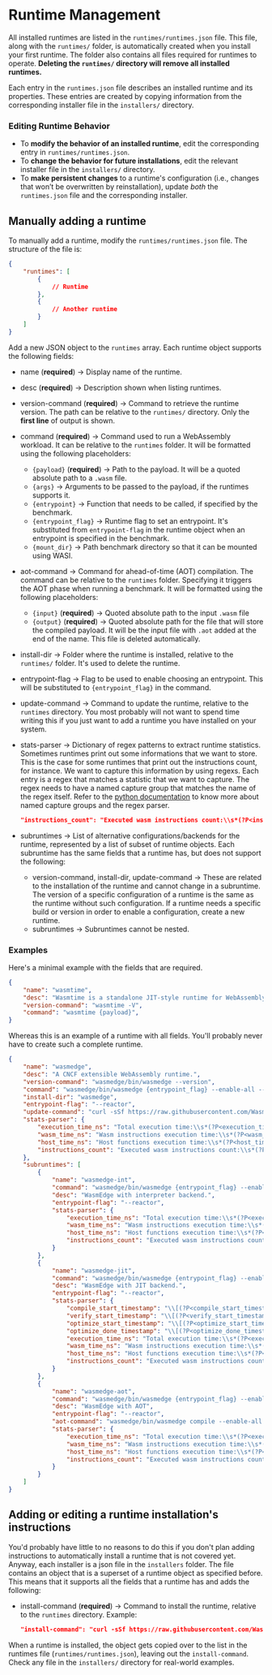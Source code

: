 # Runtime Management

All installed runtimes are listed in the `runtimes/runtimes.json` file. This file, along with the `runtimes/` folder, is automatically created when you install your first runtime. The folder also contains all files required for runtimes to operate. **Deleting the `runtimes/` directory will remove all installed runtimes.**

Each entry in the `runtimes.json` file describes an installed runtime and its properties. These entries are created by copying information from the corresponding installer file in the `installers/` directory.

### Editing Runtime Behavior

- To **modify the behavior of an installed runtime**, edit the corresponding entry in `runtimes/runtimes.json`.
- To **change the behavior for future installations**, edit the relevant installer file in the `installers/` directory.
- To **make persistent changes** to a runtime's configuration (i.e., changes that won’t be overwritten by reinstallation), update *both* the `runtimes.json` file and the corresponding installer.

## Manually adding a runtime

To manually add a runtime, modify the `runtimes/runtimes.json` file. The structure of the file is:

```json
{
	"runtimes": [
		{
			// Runtime
		},
		{
			// Another runtime
		}
	]
}
```

Add a new JSON object to the `runtimes` array. Each runtime object supports the following fields:

- name (**required**) → Display name of the runtime.

- desc (**required**) → Description shown when listing runtimes.

- version-command (**required**) → Command to retrieve the runtime version. The path can be relative to the `runtimes/` directory. Only the **first line** of output is shown.

- command (**required**) → Command used to run a WebAssembly workload. It can be relative to the `runtimes` folder. It will be formatted using the following placeholders:

  - `{payload}` (**required**) → Path to the payload. It will be a quoted absolute path to a `.wasm` file.
  - `{args}`  → Arguments to be passed to the payload, if the runtimes supports it.
  - `{entrypoint}` → Function that needs to be called, if specified by the benchmark.
  - `{entrypoint_flag}` → Runtime flag to set an entrypoint. It's substituted from  `entrypoint-flag` in the runtime object when an entrypoint is specified in the benchmark.
  - `{mount_dir}` → Path benchmark directory so that it can be mounted using WASI.

- aot-command → Command for ahead-of-time (AOT) compilation. The command can be relative to the `runtimes` folder. Specifying it triggers the AOT phase when running a benchmark. It will be formatted using the following placeholders:

  - `{input}` (**required**) → Quoted absolute path to the input `.wasm` file
  - `{output}` (**required**) → Quoted absolute path for the file that will store the compiled payload. It will be the input file with `.aot` added at the end of the name. This file is deleted automatically.

- install-dir  → Folder where the runtime is installed, relative to the `runtimes/` folder. It's used to delete the runtime.

- entrypoint-flag → Flag to be used to enable choosing an entrypoint. This will be substituted to `{entrypoint_flag}` in the command.

- update-command → Command to update the runtime, relative to the `runtimes` directory. You most probably will not want to spend time writing this if you just want to add a runtime you have installed on your system.

- stats-parser → Dictionary of regex patterns to extract runtime statistics. Sometimes runtimes print out some informations that we want to store. This is the case for some runtimes that print out the instructions count, for instance. We want to capture this information by using regexs. Each entry is a regex that matches a statistic that we want to capture. The regex needs to have a named capture group that matches the name of the regex itself. Refer to the [python documentation](https://docs.python.org/3/library/re.html) to know more about named capture groups and the regex parser.
  ```json
  "instructions_count": "Executed wasm instructions count:\\s*(?P<instructions_count>[0-9]+)"
  ```

- subruntimes → List of alternative configurations/backends for the runtime, represented by a list of subset of runtime objects. Each subruntime has the same fields that a runtime has, but does not support the following:

  - version-command, install-dir, update-command → These are related to the installation of the runtime and cannot change in a subruntime. The version of a specific configuration of a runtime is the same as the runtime without such configuration. If a runtime needs a specific build or version in order to enable a configuration, create a new runtime.
  - subruntimes → Subruntimes cannot be nested.

### Examples

Here's a minimal example with the fields that are required.

```json
{
	"name": "wasmtime",
	"desc": "Wasmtime is a standalone JIT-style runtime for WebAssembly",
	"version-command": "wasmtime -V",
	"command": "wasmtime {payload}",
}
```

Whereas this is an example of a runtime with all fields. You'll probably never have to create such a complete runtime.

```json
{
	"name": "wasmedge",
	"desc": "A CNCF extensible WebAssembly runtime.",
	"version-command": "wasmedge/bin/wasmedge --version",
	"command": "wasmedge/bin/wasmedge {entrypoint_flag} --enable-all --enable-all-statistics --dir {mount_dir} {payload} {entrypoint} {args}",
	"install-dir": "wasmedge",
	"entrypoint-flag": "--reactor",
	"update-command": "curl -sSf https://raw.githubusercontent.com/WasmEdge/WasmEdge/master/utils/install.sh | bash -s -- -p wasmedge",
	"stats-parser": {
		"execution_time_ns": "Total execution time:\\s*(?P<execution_time_ns>[0-9]+)\\s*ns",
		"wasm_time_ns": "Wasm instructions execution time:\\s*(?P<wasm_time_ns>[0-9]+)\\s*ns",
		"host_time_ns": "Host functions execution time:\\s*(?P<host_time_ns>[0-9]+)\\s*ns",
		"instructions_count": "Executed wasm instructions count:\\s*(?P<instructions_count>[0-9]+)"
	},
	"subruntimes": [
		{
			"name": "wasmedge-int",
			"command": "wasmedge/bin/wasmedge {entrypoint_flag} --enable-all --enable-all-statistics --force-interpreter --dir {mount_dir} {payload} {entrypoint} {args}",
			"desc": "WasmEdge with interpreter backend.",
			"entrypoint-flag": "--reactor",
			"stats-parser": {
				"execution_time_ns": "Total execution time:\\s*(?P<execution_time_ns>[0-9]+)\\s*ns",
				"wasm_time_ns": "Wasm instructions execution time:\\s*(?P<wasm_time_ns>[0-9]+)\\s*ns",
				"host_time_ns": "Host functions execution time:\\s*(?P<host_time_ns>[0-9]+)\\s*ns",
				"instructions_count": "Executed wasm instructions count:\\s*(?P<instructions_count>[0-9]+)"
			}
		},
		{
			"name": "wasmedge-jit",
			"command": "wasmedge/bin/wasmedge {entrypoint_flag} --enable-all --enable-all-statistics --enable-jit --dir {mount_dir} {payload} {entrypoint} {args}",
			"desc": "WasmEdge with JIT backend.",
			"entrypoint-flag": "--reactor",
			"stats-parser": {
				"compile_start_timestamp": "\\[(?P<compile_start_timestamp>[0-9\\-:.\\s]+)\\]\\s*\\[info\\]\\s*compile start",
				"verify_start_timestamp": "\\[(?P<verify_start_timestamp>[0-9\\-:.\\s]+)\\]\\s*\\[info\\]\\s*verify start",
				"optimize_start_timestamp": "\\[(?P<optimize_start_timestamp>[0-9\\-:.\\s]+)\\]\\s*\\[info\\]\\s*optimize start",
				"optimize_done_timestamp": "\\[(?P<optimize_done_timestamp>[0-9\\-:.\\s]+)\\]\\s*\\[info\\]\\s*optimize done",
				"execution_time_ns": "Total execution time:\\s*(?P<execution_time_ns>[0-9]+)\\s*ns",
				"wasm_time_ns": "Wasm instructions execution time:\\s*(?P<wasm_time_ns>[0-9]+)\\s*ns",
				"host_time_ns": "Host functions execution time:\\s*(?P<host_time_ns>[0-9]+)\\s*ns",
				"instructions_count": "Executed wasm instructions count:\\s*(?P<instructions_count>[0-9]+)"
			}
		},
		{
			"name": "wasmedge-aot",
			"command": "wasmedge/bin/wasmedge {entrypoint_flag} --enable-all --enable-all-statistics --dir {mount_dir} {payload} {entrypoint} {args}",
			"desc": "WasmEdge with AOT",
			"entrypoint-flag": "--reactor",
			"aot-command": "wasmedge/bin/wasmedge compile --enable-all {input} {output}",
			"stats-parser": {
				"execution_time_ns": "Total execution time:\\s*(?P<execution_time_ns>[0-9]+)\\s*ns",
				"wasm_time_ns": "Wasm instructions execution time:\\s*(?P<wasm_time_ns>[0-9]+)\\s*ns",
				"host_time_ns": "Host functions execution time:\\s*(?P<host_time_ns>[0-9]+)\\s*ns",
				"instructions_count": "Executed wasm instructions count:\\s*(?P<instructions_count>[0-9]+)"
			}
		}
	]
}
```



## Adding or editing a runtime installation's instructions

You'd probably have little to no reasons to do this if you don't plan adding instructions to automatically install a runtime that is not covered yet. Anyway, each installer is a json file in the `installers` folder. The file contains an object that is a superset of a runtime object as specified before. This means that it supports all the fields that a runtime has and adds the following:

- install-command (**required**) → Command to install the runtime, relative to the `runtimes` directory. Example:
  ```json
  "install-command": "curl -sSf https://raw.githubusercontent.com/WasmEdge/WasmEdge/master/utils/install.sh | bash -s -- -p wasmedge",
  ```

When a runtime is installed, the object gets copied over to the list in the runtimes file (`runtimes/runtimes.json`), leaving out the `install-command`. Check any file in the `installers/` directory for real-world examples.
